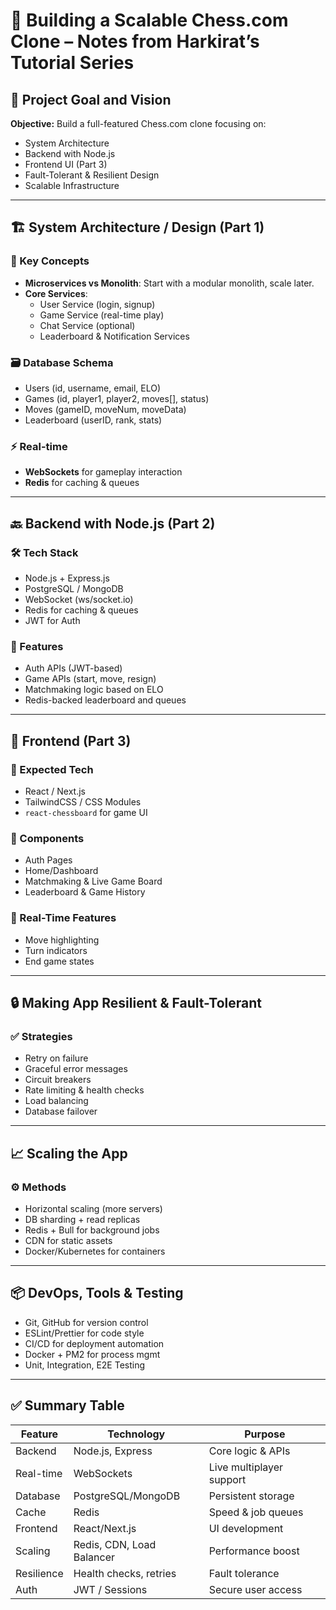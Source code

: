 
# 🧠 Building a Scalable Chess.com Clone – Notes from Harkirat’s Tutorial Series

## 🎯 Project Goal and Vision

**Objective:** Build a full-featured Chess.com clone focusing on:
- System Architecture
- Backend with Node.js
- Frontend UI (Part 3)
- Fault-Tolerant & Resilient Design
- Scalable Infrastructure

---

## 🏗️ System Architecture / Design (Part 1)

### 🧱 Key Concepts
- **Microservices vs Monolith**: Start with a modular monolith, scale later.
- **Core Services**:
  - User Service (login, signup)
  - Game Service (real-time play)
  - Chat Service (optional)
  - Leaderboard & Notification Services

### 🗃️ Database Schema
- Users (id, username, email, ELO)
- Games (id, player1, player2, moves[], status)
- Moves (gameID, moveNum, moveData)
- Leaderboard (userID, rank, stats)

### ⚡ Real-time
- **WebSockets** for gameplay interaction
- **Redis** for caching & queues

---

## 🔙 Backend with Node.js (Part 2)

### 🛠️ Tech Stack
- Node.js + Express.js
- PostgreSQL / MongoDB
- WebSocket (ws/socket.io)
- Redis for caching & queues
- JWT for Auth

### 📌 Features
- Auth APIs (JWT-based)
- Game APIs (start, move, resign)
- Matchmaking logic based on ELO
- Redis-backed leaderboard and queues

---

## 🎨 Frontend (Part 3)

### 🧰 Expected Tech
- React / Next.js
- TailwindCSS / CSS Modules
- `react-chessboard` for game UI

### 🔑 Components
- Auth Pages
- Home/Dashboard
- Matchmaking & Live Game Board
- Leaderboard & Game History

### 🔁 Real-Time Features
- Move highlighting
- Turn indicators
- End game states

---

## 🔒 Making App Resilient & Fault-Tolerant

### ✅ Strategies
- Retry on failure
- Graceful error messages
- Circuit breakers
- Rate limiting & health checks
- Load balancing
- Database failover

---

## 📈 Scaling the App

### ⚙️ Methods
- Horizontal scaling (more servers)
- DB sharding + read replicas
- Redis + Bull for background jobs
- CDN for static assets
- Docker/Kubernetes for containers

---

## 📦 DevOps, Tools & Testing

- Git, GitHub for version control
- ESLint/Prettier for code style
- CI/CD for deployment automation
- Docker + PM2 for process mgmt
- Unit, Integration, E2E Testing

---

## ✅ Summary Table

| Feature     | Technology         | Purpose                  |
|-------------|---------------------|---------------------------|
| Backend     | Node.js, Express    | Core logic & APIs         |
| Real-time   | WebSockets          | Live multiplayer support  |
| Database    | PostgreSQL/MongoDB  | Persistent storage        |
| Cache       | Redis               | Speed & job queues        |
| Frontend    | React/Next.js       | UI development            |
| Scaling     | Redis, CDN, Load Balancer | Performance boost  |
| Resilience  | Health checks, retries | Fault tolerance        |
| Auth        | JWT / Sessions      | Secure user access        |
